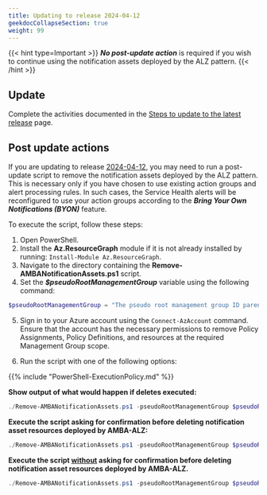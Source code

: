 ```yaml
---
title: Updating to release 2024-04-12
geekdocCollapseSection: true
weight: 99
---
```


{{< hint type=Important >}}
**_No post-update action_** is required if you wish to continue using the notification assets deployed by the ALZ pattern.
{{< /hint >}}

## Update

Complete the activities documented in the [Steps to update to the latest release](../#steps-to-update-to-the-latest-release) page.

## Post update actions

If you are updating to release [2024-04-12](../../../Overview/Whats-New#2024-04-12), you may need to run a post-update script to remove the notification assets deployed by the ALZ pattern. This is necessary only if you have chosen to use existing action groups and alert processing rules. In such cases, the Service Health alerts will be reconfigured to use your action groups according to the ***Bring Your Own Notifications (BYON)*** feature.

To execute the script, follow these steps:

1. Open PowerShell.
2. Install the **Az.ResourceGraph** module if it is not already installed by running: `Install-Module Az.ResourceGraph`.
3. Navigate to the directory containing the **Remove-AMBANotificationAssets.ps1** script.
4. Set the ***$pseudoRootManagementGroup*** variable using the following command:

  ```powershell
  $pseudoRootManagementGroup = "The pseudo root management group ID parenting the identity, management and connectivity management groups"
  ```

5. Sign in to your Azure account using the `Connect-AzAccount` command. Ensure that the account has the necessary permissions to remove Policy Assignments, Policy Definitions, and resources at the required Management Group scope.

6. Run the script with one of the following options:

  {{% include "PowerShell-ExecutionPolicy.md" %}}

  **Show output of what would happen if deletes executed:**

   ```powershell
   ./Remove-AMBANotificationAssets.ps1 -pseudoRootManagementGroup $pseudoRootManagementGroup -WhatIf
   ```

   **Execute the script asking for confirmation before deleting notification asset resources deployed by AMBA-ALZ:**

   ```powershell
   ./Remove-AMBANotificationAssets.ps1 -pseudoRootManagementGroup $pseudoRootManagementGroup
   ```

   **Execute the script <ins>without</ins> asking for confirmation before deleting notification asset resources deployed by AMBA-ALZ.**

   ```powershell
   ./Remove-AMBANotificationAssets.ps1 -pseudoRootManagementGroup $pseudoRootManagementGroup -Confirm:$false
   ```
